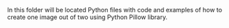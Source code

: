 In this folder will be located Python files with code and examples of how to create one image out of two using Python Pillow library.
